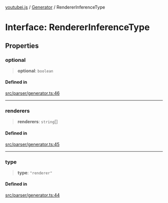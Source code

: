 [youtubei.js](../../../README.md) / [Generator](../README.md) / RendererInferenceType

# Interface: RendererInferenceType

## Properties

### optional

> **optional**: `boolean`

#### Defined in

[src/parser/generator.ts:46](https://github.com/LuanRT/YouTube.js/blob/e1650e12979e68b9546bc63989f86b651960a10a/src/parser/generator.ts#L46)

***

### renderers

> **renderers**: `string`[]

#### Defined in

[src/parser/generator.ts:45](https://github.com/LuanRT/YouTube.js/blob/e1650e12979e68b9546bc63989f86b651960a10a/src/parser/generator.ts#L45)

***

### type

> **type**: `"renderer"`

#### Defined in

[src/parser/generator.ts:44](https://github.com/LuanRT/YouTube.js/blob/e1650e12979e68b9546bc63989f86b651960a10a/src/parser/generator.ts#L44)
